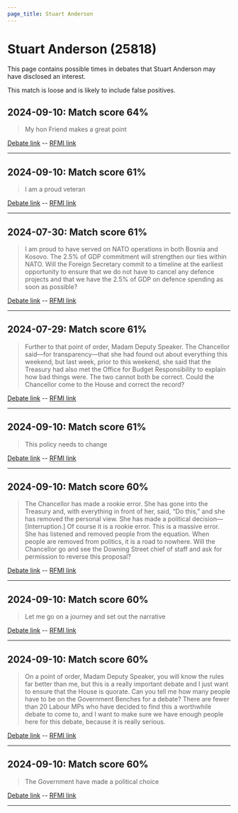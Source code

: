 ```yaml
---
page_title: Stuart Anderson
---
```


# Stuart Anderson  (25818)

This page contains possible times in debates that Stuart Anderson may have disclosed an interest.

This match is loose and is likely to include false positives. 



## 2024-09-10: Match score 64%

>My hon Friend makes a great point

[Debate link](https://www.theyworkforyou.com/debates/?id=2024-09-10a.774.1)  --  [RFMI link](https://www.theyworkforyou.com/mp/25818/register)


---



## 2024-09-10: Match score 61%

>I am a proud veteran

[Debate link](https://www.theyworkforyou.com/debates/?id=2024-09-10a.773.4)  --  [RFMI link](https://www.theyworkforyou.com/mp/25818/register)


---



## 2024-07-30: Match score 61%

>I am proud to have served on NATO operations in both Bosnia and Kosovo. The 2.5% of GDP commitment will strengthen our ties within NATO. Will the Foreign Secretary commit to a timeline at the earliest opportunity to ensure that we do not have to cancel any defence projects and that we have the 2.5% of GDP on defence spending as soon as possible?

[Debate link](https://www.theyworkforyou.com/debates/?id=2024-07-30c.1160.6)  --  [RFMI link](https://www.theyworkforyou.com/mp/25818/register)


---



## 2024-07-29: Match score 61%

>Further to that point of order, Madam Deputy Speaker. The Chancellor said—for transparency—that she had found out about everything this weekend, but last week, prior to this weekend, she said that the Treasury had also met the Office for Budget Responsibility to explain how bad things were. The two cannot both be correct. Could the Chancellor come to the House and correct the record?

[Debate link](https://www.theyworkforyou.com/debates/?id=2024-07-29c.1070.1)  --  [RFMI link](https://www.theyworkforyou.com/mp/25818/register)


---



## 2024-09-10: Match score 61%

>This policy needs to change

[Debate link](https://www.theyworkforyou.com/debates/?id=2024-09-10a.774.1)  --  [RFMI link](https://www.theyworkforyou.com/mp/25818/register)


---



## 2024-09-10: Match score 60%

>The Chancellor has made a rookie error. She has gone into the Treasury and, with everything in front of her, said, “Do this,” and she has removed the personal view. She has made a political decision—[Interruption.] Of course it is a rookie error. This is a massive error. She has listened and removed people from the equation. When people are removed from politics, it is a road to nowhere. Will the Chancellor go and see the Downing Street chief of staff and ask for permission to reverse this proposal?

[Debate link](https://www.theyworkforyou.com/debates/?id=2024-09-10a.774.1)  --  [RFMI link](https://www.theyworkforyou.com/mp/25818/register)


---



## 2024-09-10: Match score 60%

>Let me go on a journey and set out the narrative

[Debate link](https://www.theyworkforyou.com/debates/?id=2024-09-10a.773.4)  --  [RFMI link](https://www.theyworkforyou.com/mp/25818/register)


---



## 2024-09-10: Match score 60%

>On a point of order, Madam Deputy Speaker, you will know the rules far better than me, but this is a really important debate and I just want to ensure that the House is quorate. Can you tell me how many people have to be on the Government Benches for a debate? There are fewer than 20 Labour MPs who have decided to find this a worthwhile debate to come to, and I want to make sure we have enough people here for this debate, because it is really serious.

[Debate link](https://www.theyworkforyou.com/debates/?id=2024-09-10a.752.2)  --  [RFMI link](https://www.theyworkforyou.com/mp/25818/register)


---



## 2024-09-10: Match score 60%

>The Government have made a political choice

[Debate link](https://www.theyworkforyou.com/debates/?id=2024-09-10a.773.4)  --  [RFMI link](https://www.theyworkforyou.com/mp/25818/register)


---

